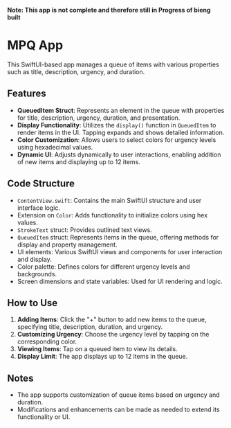 **Note: This app is not complete and therefore still in Progress of bieng built**

# MPQ App

This SwiftUI-based app manages a queue of items with various properties such as title, description, urgency, and duration.

## Features
- **QueuedItem Struct**: Represents an element in the queue with properties for title, description, urgency, duration, and presentation.
- **Display Functionality**: Utilizes the `display()` function in `QueuedItem` to render items in the UI. Tapping expands and shows detailed information.
- **Color Customization**: Allows users to select colors for urgency levels using hexadecimal values.
- **Dynamic UI**: Adjusts dynamically to user interactions, enabling addition of new items and displaying up to 12 items.

## Code Structure
- `ContentView.swift`: Contains the main SwiftUI structure and user interface logic.
- Extension on `Color`: Adds functionality to initialize colors using hex values.
- `StrokeText` struct: Provides outlined text views.
- `QueuedItem` struct: Represents items in the queue, offering methods for display and property management.
- UI elements: Various SwiftUI views and components for user interaction and display.
- Color palette: Defines colors for different urgency levels and backgrounds.
- Screen dimensions and state variables: Used for UI rendering and logic.

## How to Use
1. **Adding Items**: Click the "+" button to add new items to the queue, specifying title, description, duration, and urgency.
2. **Customizing Urgency**: Choose the urgency level by tapping on the corresponding color.
3. **Viewing Items**: Tap on a queued item to view its details.
4. **Display Limit**: The app displays up to 12 items in the queue.

## Notes
- The app supports customization of queue items based on urgency and duration.
- Modifications and enhancements can be made as needed to extend its functionality or UI.



